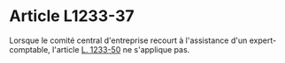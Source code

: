 # Article L1233-37

Lorsque le comité central d'entreprise recourt à l'assistance d'un expert-comptable, l'article [L. 1233-50][1] ne s'applique pas.

 [1]: /affichCodeArticle.do?cidTexte=LEGITEXT000006072050&idArticle=LEGIARTI000006901062&dateTexte=&categorieLien=cid